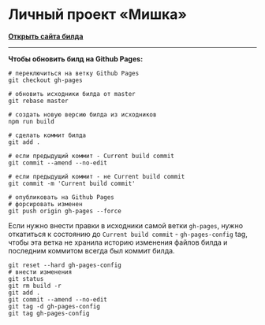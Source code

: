 # Личный проект «Мишка»

[**Открыть сайта билда**](https://likedaydream.github.io/mishka/build/)

---

**Чтобы обновить билд на Github Pages:**

```
# переключиться на ветку Github Pages
git checkout gh-pages

# обновить исходники билда от master
git rebase master

# создать новую версию билда из исходников
npm run build

# сделать коммит билда
git add .

# если предыдущий коммит - Current build commit
git commit --amend --no-edit

# если предыдущий коммит - не Current build commit
git commit -m 'Current build commit'

# опубликовать на Github Pages
# форсировать изменен
git push origin gh-pages --force
```

Если нужно внести правки в исходники самой ветки `gh-pages`, нужно откатиться к состоянию до `Current build commit` - `gh-pages-config` tag, чтобы эта ветка не хранила историю изменения файлов билда и последним коммитом всегда был коммит билда.

```
git reset --hard gh-pages-config
# внести изменения
git status
git rm build -r
git add .
git commit --amend --no-edit
git tag -d gh-pages-config
git tag gh-pages-config
```
